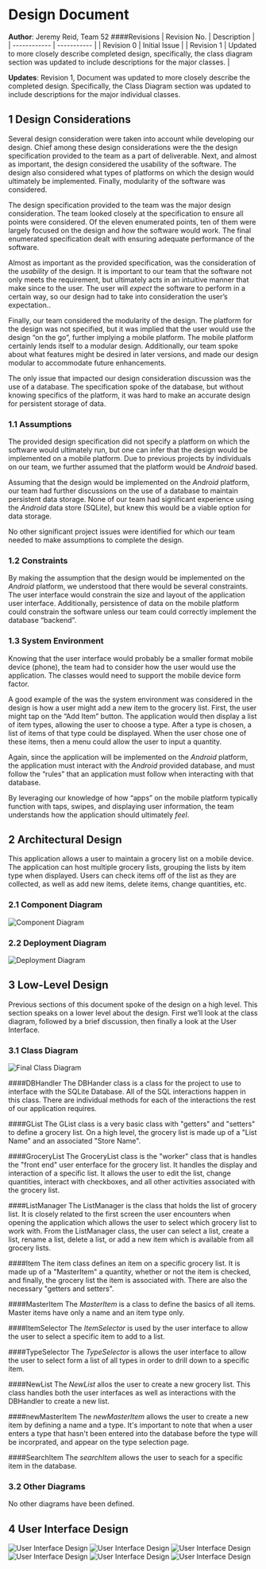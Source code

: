 # Design Document

**Author**: Jeremy Reid, Team 52
####Revisions
| Revision No. | Description |
| ------------ | ----------- |
| Revision 0 | Initial Issue |
| Revision 1 | Updated to more closely describe completed design, specifically, the class diagram section was updated to include descriptions for the major classes. |

**Updates**:  Revision 1, Document was updated to more closely describe the completed design.  Specifically, the Class Diagram section was updated to include descriptions for the major individual classes. 

## 1 Design Considerations

Several design consideration were taken into account while developing our design.  Chief among these design considerations were the the design specification provided to the team as a part of deliverable.  Next, and almost as important, the design considered the usability of the software.  The design also considered what types of platforms on which the design would ultimately be implemented.   Finally, modularity of the software was considered.  

The design specification provided to the team was the major design consideration.  The team looked closely at the specification to ensure all points were considered.  Of the eleven enumerated points, ten of them were largely focused on the design and *how* the software would work.  The final enumerated specification dealt with ensuring adequate performance of the software.  

Almost as important as the provided specification, was the consideration of the *usability* of the design.  It is important to our team that the software not only meets the requirement, but ultimately acts in an intuitive manner that make since to the user.  The user will *expect* the software to perform in a certain way, so our design had to take into consideration the user’s expectation..

Finally, our team considered the modularity of the design.  The platform for the design was not specified, but it was implied that the user would use the design “on the go”, further implying a mobile platform.  The mobile platform certainly lends itself to a modular design.  Additionally, our team spoke about what features might be desired in later versions, and made our design modular to accommodate future enhancements. 

The only issue that impacted our design consideration discussion was the use of a database.  The specification spoke of the database, but without knowing specifics of the platform, it was hard to make an accurate design for persistent storage of data.   

### 1.1 Assumptions

The provided design specification did not specify a platform on which the software would ultimately run, but one can infer that the design would be implemented on a mobile platform.  Due to previous projects by individuals on our team, we further assumed that the platform would be *Android* based.

Assuming that the design would be implemented on the *Android* platform, our team had further discussions on the use of a database to maintain persistent data storage.  None of our team had significant experience using the *Android* data store (SQLite), but knew this would be a viable option for data storage.  

No other significant project issues were identified for which our team needed to make assumptions to complete the design.  

### 1.2 Constraints

By making the assumption that the design would be implemented on the *Android* platform, we understood that there would be several constraints.  The user interface would constrain the size and layout of the application user interface.  Additionally, persistence of data on the mobile platform could constrain the software unless our team could correctly implement the database “backend”.  

### 1.3 System Environment

Knowing that the user interface would probably be a smaller format mobile device (phone), the team had to consider how the user would use the application.  The classes would need to support the mobile device form factor.  

A good example of the was the system environment was considered in the design is how a user might add a new item to the grocery list.  First, the user might tap on the “Add Item” button.  The application would then display a list of item types, allowing the user to choose a type.  After a type is chosen, a list of items of that type could be displayed.  When the user chose one of these items, then a menu could allow the user to input a quantity.  

Again, since the application will be implemented on the *Android* platform, the application must interact with the *Android* provided database, and must follow the “rules” that an application must follow when interacting with that database.  

By leveraging our knowledge of how “apps” on the mobile platform typically function with taps, swipes, and displaying user information, the team understands how the application should ultimately *feel*.  

## 2 Architectural Design

This application allows a user to maintain a grocery list on a mobile device.  The application can host multiple grocery lists, grouping the lists by item type when displayed.  Users can check items off of the list as they are collected, as well as add new items, delete items, change quantities, etc.  

### 2.1 Component Diagram

![Component Diagram](https://github.gatech.edu/gt-omscs-se-2016fall/6300Fall16Team52/blob/master/GroupProject/Design-Team/ComponentDiagram.png "Component Diagram")

### 2.2 Deployment Diagram

![Deployment Diagram](https://github.gatech.edu/gt-omscs-se-2016fall/6300Fall16Team52/blob/master/GroupProject/Design-Team/DeploymentDiagram.png "Deployment Diagram")

## 3 Low-Level Design

Previous sections of this document spoke of the design on a high level.  This section speaks on a lower level about the design.  First we’ll look at the class diagram, followed by a brief discussion, then finally a look at the User Interface.  

### 3.1 Class Diagram

![Final Class Diagram](https://github.gatech.edu/gt-omscs-se-2016fall/6300Fall16Team52/blob/master/GroupProject/Docs/AppPics/RevisedClassDiagram.png "Final Class Diagram")

####DBHandler
The DBHander class is a class for the project to use to interface with the SQLite Database.  All of the SQL interactions happen in this class.  There are individual methods for each of the interactions the rest of our application requires.

####GList
The GList class is a very basic class with "getters" and "setters" to define a grocery list.  On a high level, the grocery list is made up of a "List Name" and an associated "Store Name".

####GroceryList
The GroceryList class is the "worker" class that is handles the "front end" user enterface for the grocery list.  It handles the display and interaction of a specific list.  It allows the user to edit the list, change quantities, interact with checkboxes, and all other activities associated with the grocery list.

####ListManager
The ListManager is the class that holds the list of grocery list.  It is closely related to the first screen the user encounters when opening the application which allows the user to select which grocery list to work with.  From the ListManager class, the user can select a list, create a list, rename a list, delete a list, or add a new item which is available from all grocery lists.

####Item
The item class defines an item on a specific grocery list.  It is made up of a "MasterItem" a quantity, whether or not the item is checked, and finally, the grocery list the item is associated with.  There are also the necessary "getters and setters".

####MasterItem
The *MasterItem* is a class to define the basics of all items.  Master items have only a name and an item type only. 

####ItemSelector
The *ItemSelector* is used by the user interface to allow the user to select a specific item to add to a list.

####TypeSelector
The *TypeSelector* is allows the user interface to allow the user to select form a list of all types in order to drill down to a specific item.

####NewList
The *NewList* allos the user to create a new grocery list.  This class handles both the user interfaces as well as interactions with the DBHandler to create a new list.

####newMasterItem
The *newMasterItem* allows the user to create a new item by defining a name and a type.  It's important to note that when a user enters a type that hasn't been entered into the database before the type will be incorprated, and appear on the type selection page.  

####SearchItem
The *searchItem* allows the user to seach for a specific item in the database.  

### 3.2 Other Diagrams

No other diagrams have been defined.  

## 4 User Interface Design

![User Interface Design](https://github.gatech.edu/gt-omscs-se-2016fall/6300Fall16Team52/blob/master/GroupProject/Docs/AppPics/newlist.png "User Interface Design")
![User Interface Design](https://github.gatech.edu/gt-omscs-se-2016fall/6300Fall16Team52/blob/master/GroupProject/Docs/AppPics/search.png "User Interface Design")
![User Interface Design](https://github.gatech.edu/gt-omscs-se-2016fall/6300Fall16Team52/blob/master/GroupProject/Docs/AppPics/item.png "User Interface Design")
![User Interface Design](https://github.gatech.edu/gt-omscs-se-2016fall/6300Fall16Team52/blob/master/GroupProject/Docs/AppPics/type.png "User Interface Design")
![User Interface Design](https://github.gatech.edu/gt-omscs-se-2016fall/6300Fall16Team52/blob/master/GroupProject/Docs/AppPics/inlist.png "User Interface Design")
![User Interface Design](https://github.gatech.edu/gt-omscs-se-2016fall/6300Fall16Team52/blob/master/GroupProject/Docs/AppPics/listmanager.png "User Interface Design")
